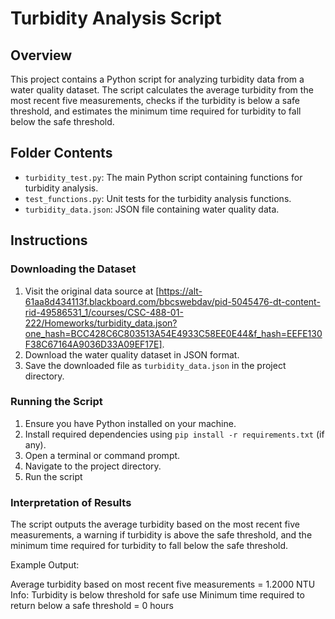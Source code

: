 # Turbidity Analysis Script

## Overview

This project contains a Python script for analyzing turbidity data from a water quality dataset. The script calculates the average turbidity from the most recent five measurements, checks if the turbidity is below a safe threshold, and estimates the minimum time required for turbidity to fall below the safe threshold.

## Folder Contents

- `turbidity_test.py`: The main Python script containing functions for turbidity analysis.
- `test_functions.py`: Unit tests for the turbidity analysis functions.
- `turbidity_data.json`: JSON file containing water quality data.

## Instructions

### Downloading the Dataset

1. Visit the original data source at [https://alt-61aa8d434113f.blackboard.com/bbcswebdav/pid-5045476-dt-content-rid-49586531_1/courses/CSC-488-01-222/Homeworks/turbidity_data.json?one_hash=BCC428C6C803513A54E4933C58EE0E44&f_hash=EEFE130F38C67164A9036D33A09EF17E].
2. Download the water quality dataset in JSON format.
3. Save the downloaded file as `turbidity_data.json` in the project directory.

### Running the Script

1. Ensure you have Python installed on your machine.
2. Install required dependencies using `pip install -r requirements.txt` (if any).
3. Open a terminal or command prompt.
4. Navigate to the project directory.
5. Run the script


### Interpretation of Results

The script outputs the average turbidity based on the most recent five measurements, a warning if turbidity is above the safe threshold, and the minimum time required for turbidity to fall below the safe threshold.

Example Output:

Average turbidity based on most recent five measurements = 1.2000 NTU
Info: Turbidity is below threshold for safe use
Minimum time required to return below a safe threshold = 0 hours
